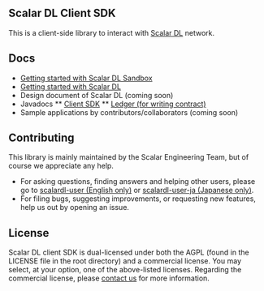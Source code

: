 ## Scalar DL Client SDK

This is a client-side library to interact with [Scalar DL](https://github.com/scalar-labs/scalardl) network.

## Docs
* [Getting started with Scalar DL Sandbox](docs/dl-sandbox.md)
* [Getting started with Scalar DL](docs/dl-getting-started.md)
* Design document of Scalar DL (coming soon)
* Javadocs
** [Client SDK](https://scalar-labs.github.io/scalardl-client-sdk/javadoc/client)
** [Ledger (for writing contract)](https://scalar-labs.github.io/scalardl-client-sdk/javadoc/ledger)
* Sample applications by contributors/collaborators (coming soon)

## Contributing 
This library is mainly maintained by the Scalar Engineering Team, but of course we appreciate any help.

* For asking questions, finding answers and helping other users, please go to [scalardl-user (English only)](https://groups.google.com/forum/#!forum/scalardl-user) or [scalardl-user-ja (Japanese only)](https://groups.google.com/forum/#!forum/scalardl-user-ja).
* For filing bugs, suggesting improvements, or requesting new features, help us out by opening an issue.

## License
Scalar DL client SDK is dual-licensed under both the AGPL (found in the LICENSE file in the root directory) and a commercial license. You may select, at your option, one of the above-listed licenses. Regarding the commercial license, please [contact us](https://scalar-labs.com/contact_us/) for more information.
